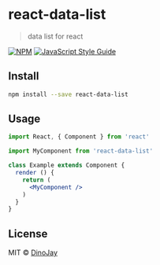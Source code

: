 # react-data-list

> data list for react

[![NPM](https://img.shields.io/npm/v/react-data-list.svg)](https://www.npmjs.com/package/react-data-list) [![JavaScript Style Guide](https://img.shields.io/badge/code_style-standard-brightgreen.svg)](https://standardjs.com)

## Install

```bash
npm install --save react-data-list
```

## Usage

```jsx
import React, { Component } from 'react'

import MyComponent from 'react-data-list'

class Example extends Component {
  render () {
    return (
      <MyComponent />
    )
  }
}
```

## License

MIT © [DinoJay](https://github.com/DinoJay)
